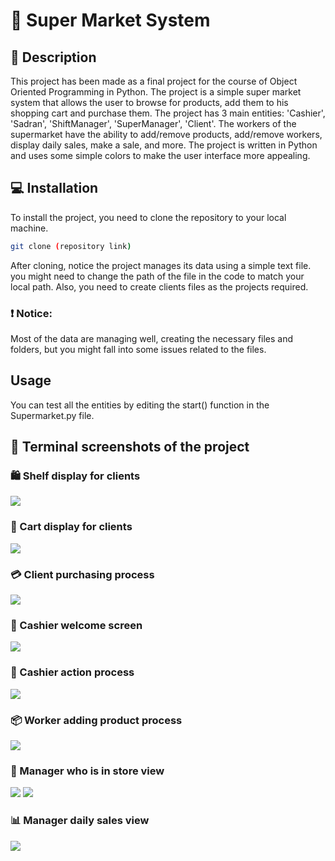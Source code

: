 # 🏪 Super Market System 

## 📝 Description

This project has been made as a final project for the course of Object Oriented Programming in Python.
The project is a simple super market system that allows the user to browse for products, add them to his shopping cart and purchase them.
The project has 3 main entities: 'Cashier', 'Sadran', 'ShiftManager', 'SuperManager', 'Client'.
The workers of the supermarket have the ability to add/remove products, add/remove workers, display daily sales, make a sale, and more.
The project is written in Python and uses some simple colors to make the user interface more appealing.

## 💻 Installation

To install the project, you need to clone the repository to your local machine.
```bash
git clone (repository link)
```
After cloning, notice the project manages its data using a simple text file. you might need to change the path of the file in the code to match your local path.
Also, you need to create clients files as the projects required.

### ❗ Notice:
Most of the data are managing well, creating the necessary files and folders, but you might fall into some issues related to the files.

## Usage

You can test all the entities by editing the start() function in the Supermarket.py file.

## 📸 Terminal screenshots of the project


### 🛍️ Shelf display for clients
![](/Users/barakgoren/PycharmProjects/PythonFinal/Python-final-pics/shelfDisplay.png)

### 🛒 Cart display for clients
![](/Users/barakgoren/PycharmProjects/PythonFinal/Python-final-pics/cartDisplay.png)

### 💳 Client purchasing process
![](/Users/barakgoren/PycharmProjects/PythonFinal/Python-final-pics/purchasingProcess.png)

### 👋 Cashier welcome screen
![](/Users/barakgoren/PycharmProjects/PythonFinal/Python-final-pics/cashierMenu.png)

### 💼 Cashier action process
![](/Users/barakgoren/PycharmProjects/PythonFinal/Python-final-pics/cashierAction.png)

### 📦 Worker adding product process
![](/Users/barakgoren/PycharmProjects/PythonFinal/Python-final-pics/sadranAddProduct.png)

### 👀 Manager who is in store view
![](/Users/barakgoren/PycharmProjects/PythonFinal/Python-final-pics/whoisinstore1.png)
![](/Users/barakgoren/PycharmProjects/PythonFinal/Python-final-pics/whoisinstore2.png)

### 📊 Manager daily sales view
![](/Users/barakgoren/PycharmProjects/PythonFinal/Python-final-pics/displayPurchases.png)

